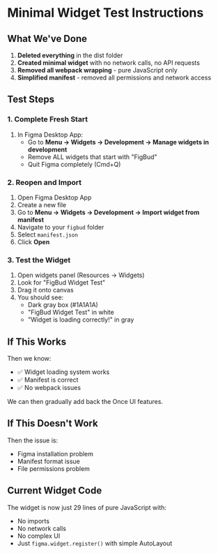 # Minimal Widget Test Instructions

## What We've Done
1. **Deleted everything** in the dist folder
2. **Created minimal widget** with no network calls, no API requests
3. **Removed all webpack wrapping** - pure JavaScript only
4. **Simplified manifest** - removed all permissions and network access

## Test Steps

### 1. Complete Fresh Start
1. In Figma Desktop App:
   - Go to **Menu → Widgets → Development → Manage widgets in development**
   - Remove ALL widgets that start with "FigBud"
   - Quit Figma completely (Cmd+Q)

### 2. Reopen and Import
1. Open Figma Desktop App
2. Create a new file
3. Go to **Menu → Widgets → Development → Import widget from manifest**
4. Navigate to your `figbud` folder
5. Select `manifest.json`
6. Click **Open**

### 3. Test the Widget
1. Open widgets panel (Resources → Widgets)
2. Look for "FigBud Widget Test"
3. Drag it onto canvas
4. You should see:
   - Dark gray box (#1A1A1A)
   - "FigBud Widget Test" in white
   - "Widget is loading correctly!" in gray

## If This Works
Then we know:
- ✅ Widget loading system works
- ✅ Manifest is correct
- ✅ No webpack issues

We can then gradually add back the Once UI features.

## If This Doesn't Work
Then the issue is:
- Figma installation problem
- Manifest format issue
- File permissions problem

## Current Widget Code
The widget is now just 29 lines of pure JavaScript with:
- No imports
- No network calls
- No complex UI
- Just `figma.widget.register()` with simple AutoLayout